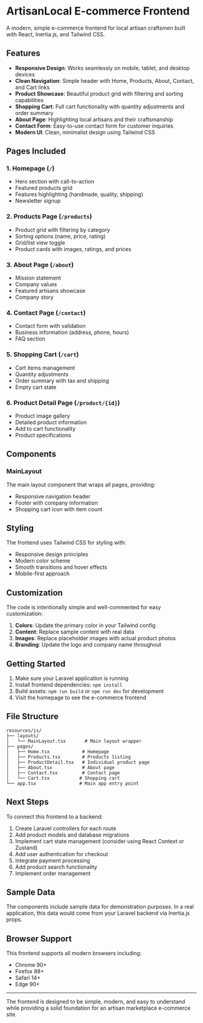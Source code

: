 # ArtisanLocal E-commerce Frontend

A modern, simple e-commerce frontend for local artisan craftsmen built with React, Inertia.js, and Tailwind CSS.

## Features

- **Responsive Design**: Works seamlessly on mobile, tablet, and desktop devices
- **Clean Navigation**: Simple header with Home, Products, About, Contact, and Cart links
- **Product Showcase**: Beautiful product grid with filtering and sorting capabilities
- **Shopping Cart**: Full cart functionality with quantity adjustments and order summary
- **About Page**: Highlighting local artisans and their craftsmanship
- **Contact Form**: Easy-to-use contact form for customer inquiries
- **Modern UI**: Clean, minimalist design using Tailwind CSS

## Pages Included

### 1. Homepage (`/`)
- Hero section with call-to-action
- Featured products grid
- Features highlighting (handmade, quality, shipping)
- Newsletter signup

### 2. Products Page (`/products`)
- Product grid with filtering by category
- Sorting options (name, price, rating)
- Grid/list view toggle
- Product cards with images, ratings, and prices

### 3. About Page (`/about`)
- Mission statement
- Company values
- Featured artisans showcase
- Company story

### 4. Contact Page (`/contact`)
- Contact form with validation
- Business information (address, phone, hours)
- FAQ section

### 5. Shopping Cart (`/cart`)
- Cart items management
- Quantity adjustments
- Order summary with tax and shipping
- Empty cart state

### 6. Product Detail Page (`/product/{id}`)
- Product image gallery
- Detailed product information
- Add to cart functionality
- Product specifications

## Components

### MainLayout
The main layout component that wraps all pages, providing:
- Responsive navigation header
- Footer with company information
- Shopping cart icon with item count

## Styling

The frontend uses Tailwind CSS for styling with:
- Responsive design principles
- Modern color scheme
- Smooth transitions and hover effects
- Mobile-first approach

## Customization

The code is intentionally simple and well-commented for easy customization:

1. **Colors**: Update the primary color in your Tailwind config
2. **Content**: Replace sample content with real data
3. **Images**: Replace placeholder images with actual product photos
4. **Branding**: Update the logo and company name throughout

## Getting Started

1. Make sure your Laravel application is running
2. Install frontend dependencies: `npm install`
3. Build assets: `npm run build` or `npm run dev` for development
4. Visit the homepage to see the e-commerce frontend

## File Structure

```
resources/js/
├── layouts/
│   └── MainLayout.tsx       # Main layout wrapper
├── pages/
│   ├── Home.tsx            # Homepage
│   ├── Products.tsx        # Products listing
│   ├── ProductDetail.tsx   # Individual product page
│   ├── About.tsx           # About page
│   ├── Contact.tsx         # Contact page
│   └── Cart.tsx           # Shopping cart
└── app.tsx                # Main app entry point
```

## Next Steps

To connect this frontend to a backend:

1. Create Laravel controllers for each route
2. Add product models and database migrations
3. Implement cart state management (consider using React Context or Zustand)
4. Add user authentication for checkout
5. Integrate payment processing
6. Add product search functionality
7. Implement order management

## Sample Data

The components include sample data for demonstration purposes. In a real application, this data would come from your Laravel backend via Inertia.js props.

## Browser Support

This frontend supports all modern browsers including:
- Chrome 90+
- Firefox 88+
- Safari 14+
- Edge 90+

---

The frontend is designed to be simple, modern, and easy to understand while providing a solid foundation for an artisan marketplace e-commerce site.